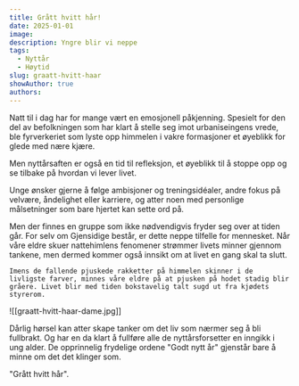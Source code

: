 ```yaml
---
title: Grått hvitt hår!
date: 2025-01-01
image: 
description: Yngre blir vi neppe
tags:
  - Nyttår
  - Høytid
slug: graatt-hvitt-haar
showAuthor: true
authors: 
---
```

Natt til i dag har for mange vært en emosjonell påkjenning. Spesielt for den del av befolkningen som har klart å stelle seg imot urbaniseingens vrede, ble fyrverkeriet som lyste opp himmelen i vakre formasjoner et øyeblikk for glede med nære kjære. 

Men nyttårsaften er også en tid til refleksjon, et øyeblikk til å stoppe opp og se tilbake på hvordan vi lever livet. 

Unge ønsker gjerne å følge ambisjoner og treningsidéaler, andre fokus på velvære, åndelighet eller karriere, og atter noen med personlige målsetninger som bare hjertet kan sette ord på.

Men der finnes en gruppe som ikke nødvendigvis fryder seg over at tiden går. For selv om Gjensidige består, er dette neppe tilfelle for mennesket. Når våre eldre skuer nattehimlens fenomener strømmer livets minner gjennom tankene, men dermed kommer også innsikt om at livet en gang skal ta slutt. 

	Imens de fallende pjuskede rakketter på himmelen skinner i de livligste farver, minnes våre eldre på at pjusken på hodet stadig blir gråere. Livet blir med tiden bokstavelig talt sugd ut fra kjødets styrerom. 

![[graatt-hvitt-haar-dame.jpg]]

Dårlig hørsel kan atter skape tanker om det liv som nærmer seg å bli fullbrakt. Og har en da klart å fullføre alle de nyttårsforsetter en inngikk i ung alder. De opprinnelig frydelige ordene "Godt nytt år" gjenstår bare å minne om det det klinger som.

"Grått hvitt hår".